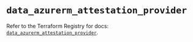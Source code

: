 # `data_azurerm_attestation_provider`

Refer to the Terraform Registry for docs: [`data_azurerm_attestation_provider`](https://registry.terraform.io/providers/hashicorp/azurerm/3.106.1/docs/data-sources/attestation_provider).
